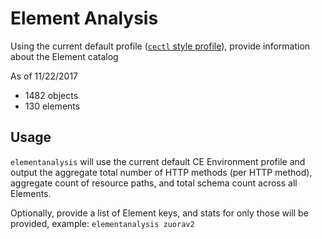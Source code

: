 # Element Analysis

Using the current default profile ([`cectl` style profile](https://github.com/ghchinoy/cectl)), provide information about the Element catalog


As of 11/22/2017

* 1482 objects
* 130 elements


## Usage

`elementanalysis` will use the current default CE Environment profile and output the aggregate total number of HTTP methods (per HTTP method), aggregate count of resource paths, and total schema count across all Elements.

Optionally, provide a list of Element keys, and stats for only those will be provided, example: `elementanalysis zuorav2`